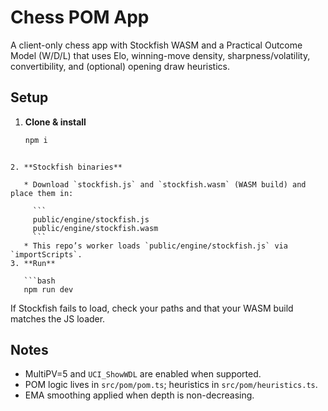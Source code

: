 # Chess POM App

A client-only chess app with Stockfish WASM and a Practical Outcome Model (W/D/L) that uses Elo, winning-move density, sharpness/volatility, convertibility, and (optional) opening draw heuristics.

## Setup
1. **Clone & install**
   ```bash
   npm i
```

2. **Stockfish binaries**

   * Download `stockfish.js` and `stockfish.wasm` (WASM build) and place them in:

     ```
     public/engine/stockfish.js
     public/engine/stockfish.wasm
     ```
   * This repo’s worker loads `public/engine/stockfish.js` via `importScripts`.
3. **Run**

   ```bash
   npm run dev
   ```

If Stockfish fails to load, check your paths and that your WASM build matches the JS loader.

## Notes

* MultiPV=5 and `UCI_ShowWDL` are enabled when supported.
* POM logic lives in `src/pom/pom.ts`; heuristics in `src/pom/heuristics.ts`.
* EMA smoothing applied when depth is non-decreasing.
